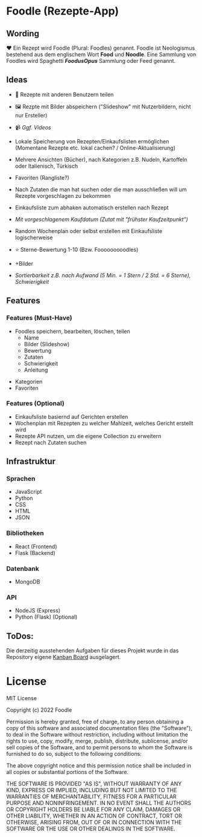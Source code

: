 # Foodle (Rezepte-App)

## Wording 
❤️ Ein Rezept wird Foodle (Plural: Foodles) genannt. Foodle ist Neologismus bestehend aus dem englischem Wort **Food** und **Noodle**.
Eine Sammlung von Foodles wird Spaghetti ___FoodusOpus___ Sammlung oder Feed genannt.

## Ideas

* 🤝 Rezepte mit anderen Benutzern teilen
* 🖼️ Rezpte mit Bilder abspeichern ("Slideshow" mit Nutzerbildern, nicht nur Ersteller)
* 📹 _Ggf. Videos_
* Lokale Speicherung von Rezepten/Einkaufslisten ermöglichen (Momentane Rezepte etc. lokal cachen? / Online-Aktualisierung)
* Mehrere Ansichten (Bücher), nach Kategorien z.B. Nudeln, Kartoffeln oder Italienisch, Türkisch
* Favoriten (Rangliste?)
* Nach Zutaten die man hat suchen oder die man ausschließen will um Rezepte vorgeschlagen zu bekommen
* Einkaufsliste zum abhaken automatisch erstellen nach Rezept
* _Mit vorgeschlagenem Kaufdatum (Zutat mit "frühster Kaufzeitpunkt")_
* Random Wochenplan oder selbst erstellen mit Einkaufsliste logischerweise

* ⭐ Sterne-Bewertung 1-10 (Bzw. Fooooooooodles)
* +Bilder
* _Sortierbarkeit z.B. nach Aufwand (5 Min. = 1 Stern / 2 Std. = 6 Sterne), Schwierigkeit_

## Features

### Features (Must-Have)
* Foodles speichern, bearbeiten, löschen, teilen
  - Name
  - Bilder (Slideshow)
  - Bewertung
  - Zutaten
  - Schwierigkeit
  - Anleitung
- Kategorien
- Favoriten

### Features (Optional)
* Einkaufsliste basiernd auf Gerichten erstellen
* Wochenplan mit Rezepten zu welcher Mahlzeit, welches Gericht erstellt wird
* Rezepte API nutzen, um die eigene Collection zu erweitern 
* Rezept nach Zutaten suchen

## Infrastruktur

### Sprachen
* JavaScript
* Python
* CSS
* HTML
* JSON

### Bibliotheken
* React (Frontend)
* Flask (Backend)

### Datenbank
* MongoDB

### API
* NodeJS (Express) 
* Python (Flask) (Optional)

## ToDos:
Die derzeitig ausstehenden Aufgaben für dieses Projekt wurde in das Repository eigene [Kanban Board](https://github.com/lukasbaumweb/foodle/projects/1) ausgelagert.

# License
MIT License

Copyright (c) 2022 Foodle

Permission is hereby granted, free of charge, to any person obtaining a copy
of this software and associated documentation files (the "Software"), to deal
in the Software without restriction, including without limitation the rights
to use, copy, modify, merge, publish, distribute, sublicense, and/or sell
copies of the Software, and to permit persons to whom the Software is
furnished to do so, subject to the following conditions:

The above copyright notice and this permission notice shall be included in all
copies or substantial portions of the Software.

THE SOFTWARE IS PROVIDED "AS IS", WITHOUT WARRANTY OF ANY KIND, EXPRESS OR
IMPLIED, INCLUDING BUT NOT LIMITED TO THE WARRANTIES OF MERCHANTABILITY,
FITNESS FOR A PARTICULAR PURPOSE AND NONINFRINGEMENT. IN NO EVENT SHALL THE
AUTHORS OR COPYRIGHT HOLDERS BE LIABLE FOR ANY CLAIM, DAMAGES OR OTHER
LIABILITY, WHETHER IN AN ACTION OF CONTRACT, TORT OR OTHERWISE, ARISING FROM,
OUT OF OR IN CONNECTION WITH THE SOFTWARE OR THE USE OR OTHER DEALINGS IN THE
SOFTWARE.
